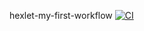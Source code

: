 hexlet-my-first-workflow
[![CI](https://github.com/grig20051501/hexlet-my-first-workflow/actions/workflows/say-hello.yml/badge.svg)](https://github.com/grig20051501/hexlet-my-first-workflow/actions/workflows/say-hello.yml)
